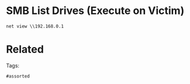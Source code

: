 # SMB List Drives (Execute on Victim)
```
net view \\192.168.0.1
```

# Related


Tags:

    #assorted
